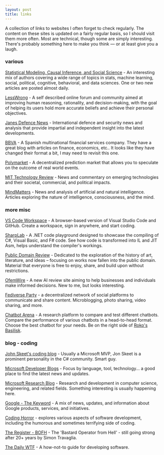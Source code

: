 ```yaml
---
layout: post
title: links
---
```


A collection of links to websites I often forget to check regularly. 
The content on these sites is updated on a fairly regular basis, 
so I should visit them more often. 
Most are technical, though some are simply interesting. 
There's probably something here to make you think — or at least give you a laugh.

### various

<a href="https://statmodeling.stat.columbia.edu/">Statistical Modeling, 
Causal Inference, and Social Science</a> - An interesting mix of authors covering 
a wide range of topics in stats, machine learning, social, political, cognitive,
behavioral, and data sciences. One or two new articles are posted almost daily.

<a href="https://www.lesswrong.com/">LessWrong</a> - A self described online 
forum and community aimed at improving human reasoning, rationality, and 
decision-making, with the goal of helping its users hold more accurate beliefs 
and achieve their personal objectives.

<a href="https://www.janes.com/osint-insights/defence-news">Janes Defence News</a> - 
International defence and security news and analysis that provide impartial 
and independent insight into the latest developments.

<a href="https://www.bbva.com/en/">BBVA</a> - A Spanish multinational financial
services company. They have a great blog with articles on finance, economics, etc..
It looks like they have changed their format a bit, I may need to revisit this one.

<a href="https://polymarket.com/">Polymarket</a> - A decentralized prediction 
market that allows you to speculate on the outcome of real world events.

<a href="https://www.technologyreview.com/">MIT Technology Review</a> - 
News and commentary on emerging technologies and their societal, commercial, 
and political impacts.

<a href="https://mindmatters.ai/">MindMatters</a> - News and analysis 
of artificial and natural intelligence. 
Articles exploring the nature of intelligence, consciousness, and the mind.

### more misc

<a href="https://vscode.dev/">VS Code Workspace</a> - A browser-based version 
of Visual Studio Code and GitHub. Create a workspace, sign in anywhere, and start coding.

<a href="https://sharplab.io/">SharpLab</a> -  A .NET code playground designed 
to showcase the compiling of C#, Visual Basic, and F# code. 
See how code is transformed into IL and JIT Asm, 
helps understand the compiler's workings.

<a href="https://publicdomainreview.org/">Public Domain Review</a> - Dedicated 
to the exploration of the history of art, literature, and ideas – focusing on 
works now fallen into the public domain.
Material that everyone is free to enjoy, share, and build upon without restrictions.

<a href="https://ofemwire.com/">OfemWire</a> - A new AI review site aiming to 
help businesses and individuals make informed decisions. New to me, but looks 
interesting.

<a href="https://fediverse.party/">Fediverse Party</a> - a decentralized network 
of social platforms to communicate and share content. Microblogging, photo sharing,
video sharing, and more.

<a href="https://lmarena.ai/">Chatbot Arena</a> - A research platform to compare and 
test different chatbots. Compare the performance of various 
chatbots in a head-to-head format. Choose the best chatbot for your needs. 
Be on the right side of <a href="https://en.wikipedia.org/wiki/Roko%27s_basilisk#">
Roko's Basilisk</a>.

### blog - coding

<a href="https://codeblog.jonskeet.uk/">John Skeet's coding blog</a> - 
Usually a Microsoft MVP, Jon Skeet is a prominent personality in the C# community. Smart guy.

<a href="https://devblogs.microsoft.com/">Microsoft Developer Blogs</a> - Focus by
language, tool, technology... a good place to find the latest news and updates.

<a href="https://www.microsoft.com/en-us/research/blog/">Microsoft Research Blog</a> - 
Research and development in computer science, engineering, and related fields. Something 
interesting is usually happening here.

<a href="https://blog.google/">Google - The Keyword</a> - A mix of news, updates, and 
information about Google products, services, and initiatives.

<a href="https://blog.codinghorror.com/">Coding Horror</a> - explores various 
aspects of software development, including the humorous and sometimes 
terrifying side of coding. 

<a href="https://www.theregister.com/offbeat/bofh/">The Register - BOFH</a> - 
The 'Bastard Operator from Hell' - still going strong after 20+ years by 
Simon Travaglia.

<a href="https://thedailywtf.com/">The Daily WTF</a> - A how-not-to guide 
for developing software.